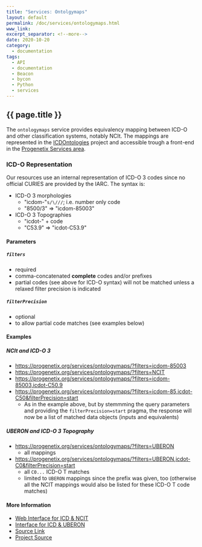 ```yaml
---
title: "Services: Ontolgymaps"
layout: default
permalink: /doc/services/ontologymaps.html
www_link:
excerpt_separator: <!--more-->
date: 2020-10-20
category:
  - documentation
tags:
  - API
  - documentation
  - Beacon
  - bycon
  - Python
  - services
---
```


## {{ page.title }}

The `ontologymaps` service provides equivalency mapping between ICD-O and other
classification systems, notably NCIt. The mappings are represented in the [ICDOntologies](https://github.com/progenetix/ICDOntologies) project and accessible trough a front-end in the [Progenetix Services area](https://progenetix.org/service-collection/ontologymaps).

<!--more-->

### ICD-O Representation

Our resources use an internal representation of ICD-O 3 codes since no official CURIES are provided by the IARC. The syntax is:

* ICD-O 3 morphologies
  - "icdom-"`s/\///`; i.e. number only code
  - "8500/3" => "icdom-85003"
* ICD-O 3 Topographies
  - "icdot-" + code
  - "C53.9" => "icdot-C53.9"  

#### Parameters

##### `filters`

* required
* comma-concatenated __complete__ codes and/or prefixes
* partial codes (see above for ICD-O syntax) will not be matched unless a relaxed filter precision is indicated

##### `filterPrecision`

* optional
* to allow partial code matches (see examples below)

#### Examples

##### NCIt and ICD-O 3

* <https://progenetix.org/services/ontologymaps/?filters=icdom-85003>
* <https://progenetix.org/services/ontologymaps/?filters=NCIT>
* <https://progenetix.org/services/ontologymaps/?filters=icdom-85003,icdot-C50.9>
* <https://progenetix.org/services/ontologymaps/?filters=icdom-85,icdot-C50&filterPrecision=start>
  - As in the example above, but by stemmming the query parameters and providing the `filterPrecision=start` pragma, the response will now be a list of matched data objects (inputs and equivalents)

##### UBERON and ICD-O 3 Topography

* <https://progenetix.org/services/ontologymaps/?filters=UBERON>
  - all mappings
* <https://progenetix.org/services/ontologymaps/?filters=UBERON,icdot-C0&filterPrecision=start>
  - all `C0...` ICD-O T matches
  - limited to `UBERON` mappings since the prefix was given, too (otherwise all the NCIT mappings would also be listed for these ICD-O T code matches)

#### More Information

* [Web Interface for ICD & NCIT](https://progenetix.org/service-collection/ontologymaps)
* [Interface for ICD & UBERON](https://progenetix.org/service-collection/uberonmaps)
* [Source Link](https://github.com/progenetix/bycon/blob/master/services/ontologymaps.py)
* [Project Source](https://github.com/progenetix/bycon)
